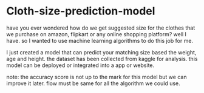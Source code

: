# Cloth-size-prediction-model
have you ever wondered how do we get suggested size for the clothes that we purchase on amazon, flipkart or any online shopping platform? well I have. so I wanted to use machine learning algorithms to do this job for me.

I just created a model that can predict your matching size based the weight, age and height.
the dataset has been collected from kaggle for analysis.
this model can be deployed or integrated into a app or website.


note: the accuracy score is not up to the mark for this model but we can improve it later. flow must be same for all the algorithm we could use.


